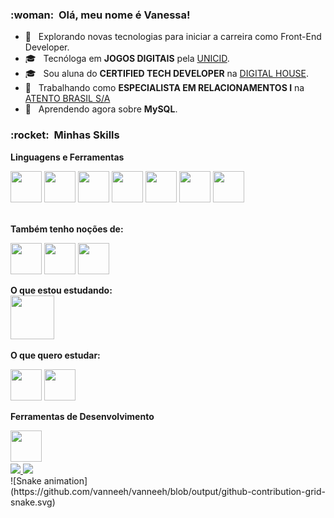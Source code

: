 <h3> :woman: &nbsp;Olá, meu nome é Vanessa! </h3>

- 🤔 &nbsp; Explorando novas tecnologias para iniciar a carreira como Front-End Developer.
- 🎓 &nbsp; Tecnóloga em  **JOGOS DIGITAIS** pela <a href="https://www.unicid.edu.br">UNICID</a>.
- 🎓 &nbsp; Sou aluna do **CERTIFIED TECH DEVELOPER** na <a href="https://www.digitalhouse.com/br">DIGITAL HOUSE</a>.
- 💼 &nbsp; Trabalhando como **ESPECIALISTA EM RELACIONAMENTOS I** na <a href="https://atento.com/pb/atentonomundo/english-atento-in-brazil/">ATENTO BRASIL S/A</a>
- 🌱 &nbsp; Aprendendo agora sobre **MySQL**.

<h3> :rocket: &nbsp;Minhas Skills </h3>

**Linguagens e Ferramentas**
<br/>

<img height="50px" width="50px" src="https://cdn.jsdelivr.net/gh/devicons/devicon/icons/javascript/javascript-plain.svg" />    <img height="50px" width="50px" src="https://cdn.jsdelivr.net/gh/devicons/devicon/icons/html5/html5-plain-wordmark.svg" />    <img height="50px" width="50px" src="https://cdn.jsdelivr.net/gh/devicons/devicon/icons/css3/css3-plain-wordmark.svg" />    <img height="50px" width="50px" src="https://cdn.jsdelivr.net/gh/devicons/devicon/icons/sass/sass-original.svg" />    <img height="50px" width="50px" src="https://cdn.jsdelivr.net/gh/devicons/devicon/icons/bootstrap/bootstrap-plain.svg" />    <img height="50px" width="50px" src="https://cdn.jsdelivr.net/gh/devicons/devicon/icons/git/git-plain.svg" />    <img height="50px" width="50px" src="https://cdn.jsdelivr.net/gh/devicons/devicon/icons/github/github-original.svg" />    
<br/>

**Também tenho noções de:**

<img height="50px" width="50px"  src="https://cdn.jsdelivr.net/gh/devicons/devicon/icons/photoshop/photoshop-plain.svg" />    <img  height="50px" width="50px" src="https://cdn.jsdelivr.net/gh/devicons/devicon/icons/csharp/csharp-plain.svg" />   <img  height="50px" width="50px" src="https://cdn.jsdelivr.net/gh/devicons/devicon/icons/unity/unity-original.svg" />

**O que estou estudando:** 
<br/>
<img height="70px" width="70px" src="https://cdn.jsdelivr.net/gh/devicons/devicon/icons/mysql/mysql-original-wordmark.svg" />
<br/>

**O que quero estudar:**

<img height="50px" width="50px" src="https://cdn.jsdelivr.net/gh/devicons/devicon/icons/react/react-original-wordmark.svg" />    <img height="50px" width="50px" src="https://cdn.jsdelivr.net/gh/devicons/devicon/icons/typescript/typescript-plain.svg" />


**Ferramentas de Desenvolvimento**
<br/>

 <img height="50px" width="50px" src="https://cdn.jsdelivr.net/gh/devicons/devicon/icons/vscode/vscode-original.svg" />
<br/>

<a href="https://github.com/vanneeh">
  <img height="180em" src="https://github-readme-stats.vercel.app/api?username=vanneeh&theme=dracula&show_icons=true" />
</a>
<a href="https://github.com/vanneeh">
  <img height="180em" src="https://github-readme-stats.vercel.app/api/top-langs/?username=vanneeh&hide=html&layout=compact&theme=dracula" />
</a>

<br/>
![Snake animation](https://github.com/vanneeh/vanneeh/blob/output/github-contribution-grid-snake.svg)
